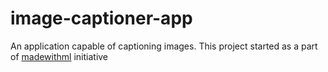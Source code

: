 # image-captioner-app
An application capable of captioning images.
This project started as a part of [madewithml](https://madewithml.com/) initiative


